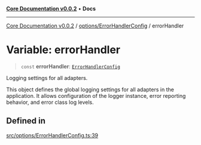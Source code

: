 [**Core Documentation v0.0.2**](../../../README.md) • **Docs**

***

[Core Documentation v0.0.2](../../../modules.md) / [options/ErrorHandlerConfig](../README.md) / errorHandler

# Variable: errorHandler

> `const` **errorHandler**: [`ErrorHandlerConfig`](../interfaces/ErrorHandlerConfig.md)

Logging settings for all adapters.

This object defines the global logging settings for all adapters in the application.
It allows configuration of the logger instance, error reporting behavior, and error class log levels.

## Defined in

[src/options/ErrorHandlerConfig.ts:39](https://github.com/stonemjs/core/blob/aa2a76ee3b0b5f73fa20c9cec0decb9263cddbc2/src/options/ErrorHandlerConfig.ts#L39)
